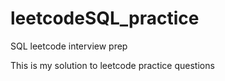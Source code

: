 # leetcodeSQL_practice
SQL leetcode interview prep 

This is my solution to leetcode practice questions 


